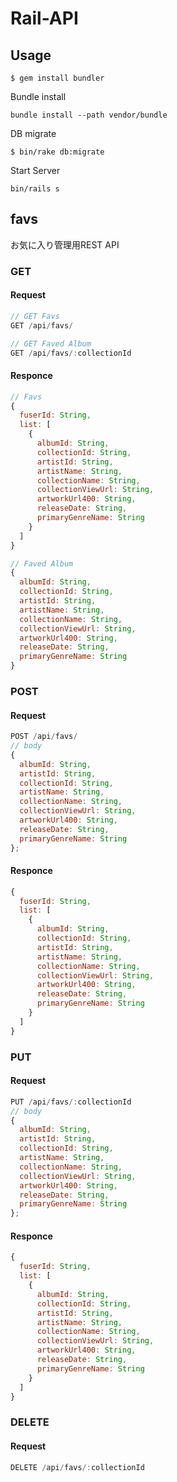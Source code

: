 Rail-API
==========

## Usage

```
$ gem install bundler
```

Bundle install

```
bundle install --path vendor/bundle
```

DB migrate

```
$ bin/rake db:migrate
```

Start Server

```
bin/rails s
```


## favs

お気に入り管理用REST API

### GET

#### Request

```javascript
// GET Favs
GET /api/favs/

// GET Faved Album
GET /api/favs/:collectionId
```

#### Responce

```javascript
// Favs
{
  fuserId: String,
  list: [
    {
      albumId: String,
      collectionId: String,
      artistId: String,
      artistName: String,
      collectionName: String,
      collectionViewUrl: String,
      artworkUrl400: String,
      releaseDate: String,
      primaryGenreName: String
    }
  ]
}

// Faved Album
{
  albumId: String,
  collectionId: String,
  artistId: String,
  artistName: String,
  collectionName: String,
  collectionViewUrl: String,
  artworkUrl400: String,
  releaseDate: String,
  primaryGenreName: String
}
```

### POST

#### Request

```javascript
POST /api/favs/
// body
{
  albumId: String,
  artistId: String,
  collectionId: String,
  artistName: String,
  collectionName: String,
  collectionViewUrl: String,
  artworkUrl400: String,
  releaseDate: String,
  primaryGenreName: String
};
```

#### Responce

```javascript
{
  fuserId: String,
  list: [
    {
      albumId: String,
      collectionId: String,
      artistId: String,
      artistName: String,
      collectionName: String,
      collectionViewUrl: String,
      artworkUrl400: String,
      releaseDate: String,
      primaryGenreName: String
    }
  ]
}
```

### PUT

#### Request

```javascript
PUT /api/favs/:collectionId
// body
{
  albumId: String,
  artistId: String,
  collectionId: String,
  artistName: String,
  collectionName: String,
  collectionViewUrl: String,
  artworkUrl400: String,
  releaseDate: String,
  primaryGenreName: String
};
```

#### Responce

```javascript
{
  fuserId: String,
  list: [
    {
      albumId: String,
      collectionId: String,
      artistId: String,
      artistName: String,
      collectionName: String,
      collectionViewUrl: String,
      artworkUrl400: String,
      releaseDate: String,
      primaryGenreName: String
    }
  ]
}
```

### DELETE

#### Request

```javascript
DELETE /api/favs/:collectionId
```
